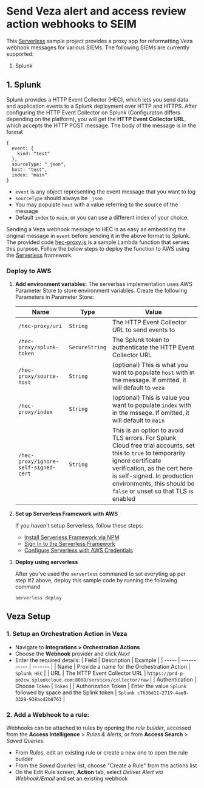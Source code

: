 
# Send Veza alert and access review action webhooks to SEIM

This [Serverless](https://www.serverless.com/) sample project provides a proxy app for reformatting Veza webhook messages for various SIEMs. The following SIEMs are currently supported:
1. Splunk

## 1. Splunk
Splunk provides a HTTP Event Collector (HEC), which lets you send data and application events to a Splunk deployment over HTTP and HTTPS. After configuring the HTTP Event Collector on Splunk (Configuraton differs depending on the platform), you will get the **HTTP Event Collector URL**, which accepts the HTTP POST message. The body of the message is in the format

```
{
  event: {
    kind: "test"
  },
  sourceType: "_json",
  host: "test",
  index: "main"
}
```
* `event` is any object representing the event message that you want to log
* `sourceType` should always be `_json`
* You may populate `host` with a value referring to the source of the message
* Default `index` to `main`, or you can use a different index of your choice.

Sending a Veza webhook message to HEC is as easy as embedding the original message in `event` before sending it in the above format to Splunk. The provided code [hec-proxy.js](./handlers/hec-proxy.js) is a sample Lambda function that serves this purpose. Follow the below steps to deploy the function to AWS using the [Serverless](https://www.serverless.com/) framework.

### Deploy to AWS

1. **Add environment variables:**
  The serverlsss implementation uses AWS Parameter Store to store environment variables. Create the following Parameters in Parameter Store:  

    | Name | Type | Value |
    | ---- | ---- | ----- |
    | `/hec-proxy/uri` | `String` | The HTTP Event Collector URL to send events to |
    | `/hec-proxy/splunk-token` | `SecureString` | The Splunk token to authenticate the HTTP Event Collector URL |
    | `/hec-proxy/source-host` | `String` | (optional) This is what you want to populate `host` with in the message. If omitted, it will default to `veza` |
    | `/hec-proxy/index` | `String` | (optional) This is value you want to populate `index` with in the mssage. If omitted, it will default to `main` |
    | `/hec-proxy/ignore-self-signed-cert` | `String` | This is an option to avoid TLS errors. For Splunk Cloud free trial accounts, set this to `true` to temporarily ignore certificate verification, as the cert here is self-signed. In production environments, this should be `false` or unset so that TLS is enabled |

2. **Set up Serverless Framework with AWS**

    If you haven't setup Serverless, follow these steps: 
    * [Install Serverless Framework via NPM](https://www.serverless.com/framework/docs/getting-started#install-the-serverless-framework-via-npm)
    * [Sign In to the Serverless Framework](https://www.serverless.com/framework/docs/getting-started#signing-in)
    * [Configure Serverless with AWS Credentials](https://www.serverless.com/framework/docs/getting-started#setting-up-aws-credentials)

3. **Deploy using serverless**

    After you've used the `serverless` commaned to set everyting up per step #2 above, deploy this sample code by running the following command

    ```
    serverless deploy
    ```


## Veza Setup

### 1. Setup an Orchestration Action in Veza

* Navigate to **Integrations > Orchestration Actions** 
* Choose the **Webhook** provider and click *Next*
* Enter the required details:
  | Field | Description | Example |
  | ----- | ----------- | ------- |
  | Name  | Provide a name for the Orchestration Action | `Splunk HEC` |
  | URL   | The HTTP Event Collector URL | `https://prd-p-po2cw.splunkcloud.com:8088/services/collector/raw` |
  | Authentication | Choose `Token` | `Token` |
  | Authorization Token | Enter the value `Splunk` followed by space and the Splink token | `Splunk c7636d11-2719-4ae8-3329-938acd2b8763` |

### 2. Add a Webhook to a rule:
Webhooks can be attached to rules by opening the *rule builder*, accessed from the **Access Intelligence** > *Rules & Alerts*, or from **Access Search** > *Saved Queries*.
* From *Rules*, edit an existing rule or create a new one to open the rule builder
* From the *Saved Queries* list, choose "Create a Rule" from the actions list
* On the Edit Rule screen, **Action** tab, select *Deliver Alert via Webhook/Email* and set an existing webhook

